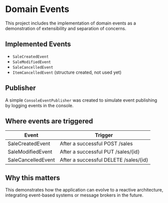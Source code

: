 # Domain Events

This project includes the implementation of domain events as a demonstration of extensibility and separation of concerns.

## Implemented Events

- `SaleCreatedEvent`
- `SaleModifiedEvent`
- `SaleCancelledEvent`
- `ItemCancelledEvent` (structure created, not used yet)

## Publisher

A simple `ConsoleEventPublisher` was created to simulate event publishing by logging events in the console.

## Where events are triggered

| Event              | Trigger                               |
|--------------------|---------------------------------------|
| SaleCreatedEvent   | After a successful POST /sales        |
| SaleModifiedEvent  | After a successful PUT /sales/{id}    |
| SaleCancelledEvent | After a successful DELETE /sales/{id} |

## Why this matters

This demonstrates how the application can evolve to a reactive architecture, integrating event-based systems or message brokers in the future.